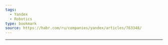 ```yaml
---
tags:
  - Yandex
  - Robotics
type: bookmark
source: https://habr.com/ru/companies/yandex/articles/763348/
---
```

---

